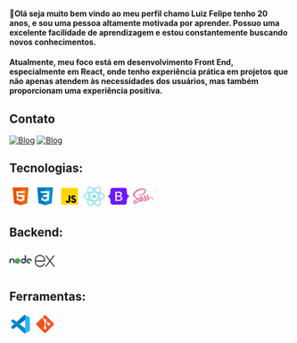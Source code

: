 #### 👋Olá seja muito bem vindo ao meu perfil chamo Luiz Felipe tenho 20 anos, e sou uma pessoa altamente motivada por aprender. Possuo uma excelente facilidade de aprendizagem e estou constantemente buscando novos conhecimentos.

#### Atualmente, meu foco está em desenvolvimento Front End, especialmente em React, onde tenho experiência prática em projetos que não apenas atendem às necessidades dos usuários, mas também proporcionam uma experiência positiva.

## Contato

[![Blog](https://img.shields.io/badge/LinkedIn-0077B5?style=for-the-badge&logo=linkedin&logoColor=white)](https://www.linkedin.com/in/luiz-felipe-moreira-3a4929259/https://www.linkedin.com/in/luiz-felipe-moreira-3a4929259/)
[![Blog](https://img.shields.io/badge/Instagram-E4405F?style=for-the-badge&logo=instagram&logoColor=white)](https://www.instagram.com/mbrito_._/)

## Tecnologias:

<div>
<img  height='40' src="./img/icons8-html5-48.png" alt="stack">
<img height='40' src="./img/icons8-css-48.png">
<img height='40' src="./img/icons8-javascript-48.png">
<img height='40' src="./img/icons8-nativo-de-reagir-48.png" alt="">
<img height='40' src="./img/icons8-bootstrap-48.png" alt="">
<img height='40'  src="./img/icons8-atrevimento-48.png">

## Backend:

<img height='40' src="./img/icons8-nodejs-48.png">
<img height='40' src="./img/icons8-expresso-js-48 (1).png">

## Ferramentas:

<img height='40' src="./img/icons8-visual-studio-code-2019-48.png" alt="">
<img height='40' src="./img/icons8-git-48.png" alt="">
</div>
